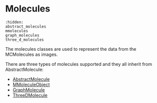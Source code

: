 # Molecules
```{toctree}
:hidden:
abstract_molecules
mmolecules
graph_molecules
three_d_molecules
```

The molecules classes are used to represent the data from the MCMolecules as images.

There are three types of molecules supported and they all inherit from AbstractMolecule:

- [AbstractMolecule](/reference_manual/molecules/abstract_molecules.md)
- [MMoleculeObject](/reference_manual/molecules/mmolecules.md)
- [GraphMolecule](/reference_manual/molecules/graph_molecules.md)
- [ThreeDMolecule](/reference_manual/molecules/three_d_molecules.md)